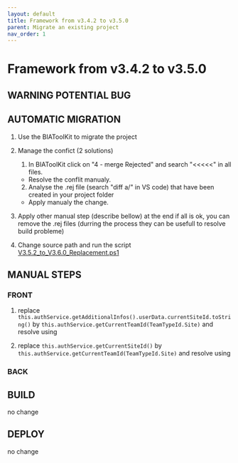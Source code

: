 ```yaml
---
layout: default
title: Framework from v3.4.2 to v3.5.0
parent: Migrate an existing project
nav_order: 1
---
```

# Framework from v3.4.2 to v3.5.0

## WARNING POTENTIAL BUG 

## AUTOMATIC MIGRATION
1. Use the BIAToolKit to migrate the project

2. Manage the confict (2 solutions)
   1. In BIAToolKit click on "4 - merge Rejected" and search "<<<<<" in all files.  
    * Resolve the conflit manualy.
   2. Analyse the .rej file (search "diff a/" in VS code) that have been created in your project folder
     * Apply manualy the change.

3. Apply other manual step (describe bellow) at the end if all is ok, you can remove the .rej files (durring the process they can be usefull to resolve build probleme) 

4. Change source path and run the script [V3.5.2_to_V3.6.0_Replacement.ps1](./Scripts/V3.5.2_to_V3.6.0_Replacement.ps1) 

## MANUAL STEPS
### FRONT
1. replace ```this.authService.getAdditionalInfos().userData.currentSiteId.toString()``` by ```this.authService.getCurrentTeamId(TeamTypeId.Site)```
   and resolve using

2. replace ```this.authService.getCurrentSiteId()``` by ```this.authService.getCurrentTeamId(TeamTypeId.Site)```
   and resolve using
 

### BACK

## BUILD 
no change

## DEPLOY
no change